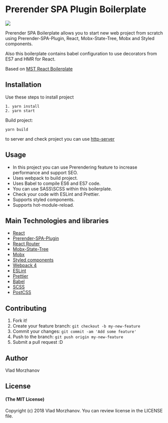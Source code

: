 # Prerender SPA Plugin Boilerplate

<img src="https://i.imgur.com/Kq05R40.png"/>

Prerender SPA Boilerplate allows you to start new web project from scratch using Prerender-SPA-Plugin, React, Mobx-State-Tree, Mobx and Styled components.

Also this boilerplate contains babel configuration to use decorators from ES7 and HMR for React.

Based on <a href="https://github.com/VladMorzhanov/mst-react-boilerplate">MST React Boilerplate</a>

## Installation

Use these steps to install project

```
1. yarn install
2. yarn start
```

Build project:

```
yarn build
```

to server and check project you can use <a href="https://www.npmjs.com/package/http-server">http-server</a>

## Usage

- In this project you can use Prerendering feature to increase performance and support SEO.
- Uses webpack to build project.
- Uses Babel to compile ES6 and ES7 code.
- You can use SASS\SCSS within this boilerplate.
- Check your code with ESLint and Prettier.
- Supports styled components.
- Supports hot-module-reload.

## Main Technologies and libraries

- <a href="https://reactjs.org/">React</a>
- <a href="https://github.com/chrisvfritz/prerender-spa-plugin">Prerender-SPA-Plugin</a>
- <a href="https://reacttraining.com/react-router/">React Router</a>
- <a href="https://github.com/mobxjs/mobx-state-tree">Mobx-State-Tree</a>
- <a href="https://github.com/mobxjs/mobx">Mobx</a>
- <a href="https://www.styled-components.com/">Styled components</a>
- <a href="https://webpack.js.org/">Webpack 4</a>
- <a href="https://eslint.org/">ESLint</a>
- <a href="https://github.com/prettier/prettier">Prettier</a>
- <a href="https://babeljs.io/">Babel</a>
- <a href="https://sass-lang.com/">SCSS</a>
- <a href="https://postcss.org/">PostCSS</a>

## Contributing

1.  Fork it!
2.  Create your feature branch: `git checkout -b my-new-feature`
3.  Commit your changes: `git commit -am 'Add some feature'`
4.  Push to the branch: `git push origin my-new-feature`
5.  Submit a pull request :D

## Author

Vlad Morzhanov

## License

#### (The MIT License)

Copyright (c) 2018 Vlad Morzhanov.
You can review license in the LICENSE file.
